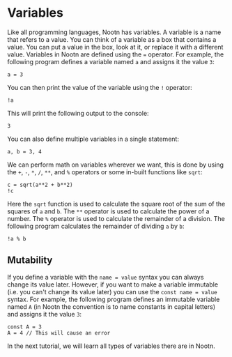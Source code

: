 # Variables
Like all programming languages, Nootn has variables. A variable is a name that refers to a value. You can think of a variable as a box that contains a value. You can put a value in the box, look at it, or replace it with a different value. Variables in Nootn are defined using the `=` operator. For example, the following program defines a variable named `a` and assigns it the value `3`:
```nootn
a = 3
```
You can then print the value of the variable using the `!` operator:
```nootn
!a
```
This will print the following output to the console:
```text
3
```
You can also define multiple variables in a single statement:
```nootn
a, b = 3, 4
```
We can perform math on variables wherever we want, this is done by using the `+`, `-`, `*`, `/`, `**`, and `%` operators or some in-built functions like `sqrt`:
```nootn
c = sqrt(a**2 + b**2)
!c
```
Here the `sqrt` function is used to calculate the square root of the sum of the squares of `a` and `b`. The `**` operator is used to calculate the power of a number. The `%` operator is used to calculate the remainder of a division. The following program calculates the remainder of dividing `a` by `b`:
```nootn
!a % b
```

## Mutability
If you define a variable with the `name = value` syntax you can always change its value later. However, if you want to make a variable immutable (i.e. you can't change its value later) you can use the `const name = value` syntax. For example, the following program defines an immutable variable named `A` (in Nootn the convention is to name constants in capital letters) and assigns it the value `3`:
```nootn
const A = 3
A = 4 // This will cause an error
```

In the next tutorial, we will learn all types of variables there are in Nootn.
